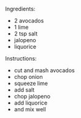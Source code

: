 Ingredients:
- 2 avocados
- 1 lime
- 2 tsp salt
- jalopeno
- liquorice

Instructions:
- cut and mash avocados
- chop onion
- squeeze lime
- add salt
- chop jalopeno
- add liquorice
- and mix well
